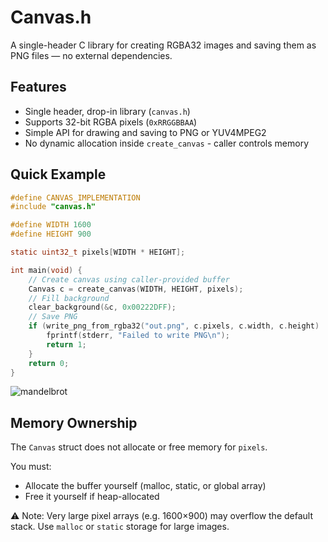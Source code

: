 # Canvas.h

A single-header C library for creating RGBA32 images and saving them as PNG files — no external dependencies.

## Features

* Single header, drop-in library (`canvas.h`)
* Supports 32-bit RGBA pixels (`0xRRGGBBAA`)
* Simple API for drawing and saving to PNG or YUV4MPEG2
* No dynamic allocation inside `create_canvas` - caller controls memory

## Quick Example

```c
#define CANVAS_IMPLEMENTATION
#include "canvas.h"

#define WIDTH 1600
#define HEIGHT 900

static uint32_t pixels[WIDTH * HEIGHT];

int main(void) {
    // Create canvas using caller-provided buffer
    Canvas c = create_canvas(WIDTH, HEIGHT, pixels);
    // Fill background
    clear_background(&c, 0x00222DFF);
    // Save PNG
    if (write_png_from_rgba32("out.png", c.pixels, c.width, c.height) != 0) {
        fprintf(stderr, "Failed to write PNG\n");
        return 1;
    }
    return 0;
}
```

![mandelbrot](demos/mandelbrot.png "Title")

## Memory Ownership

The `Canvas` struct does not allocate or free memory for `pixels`.

You must:

* Allocate the buffer yourself (malloc, static, or global array)
* Free it yourself if heap-allocated

⚠️ Note: Very large pixel arrays (e.g. 1600×900) may overflow the default stack. Use `malloc` or `static` storage for large images.

